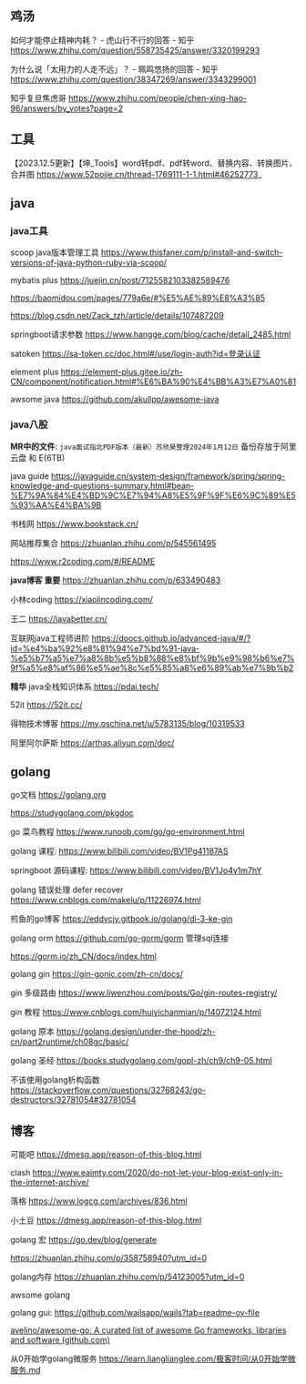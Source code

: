 ## 鸡汤

如何才能停止精神内耗？ - 虎山行不行的回答 - 知乎
https://www.zhihu.com/question/558735425/answer/3320199293

为什么说「太用力的人走不远」？ - 珮鸣悠扬的回答 - 知乎
https://www.zhihu.com/question/38347269/answer/3343299001

知乎复旦焦虑哥
https://www.zhihu.com/people/chen-xing-hao-96/answers/by_votes?page=2

## 工具

【2023.12.5更新】【坤_Tools】word转pdf、pdf转word、替换内容、转换图片、合并图
https://www.52pojie.cn/thread-1769111-1-1.html#46252773_

## java

### java工具

scoop java版本管理工具
https://www.thisfaner.com/p/install-and-switch-versions-of-java-python-ruby-via-scoop/

mybatis plus
https://juejin.cn/post/7125582103382589476

https://baomidou.com/pages/779a6e/#%E5%AE%89%E8%A3%85

https://blog.csdn.net/Zack_tzh/article/details/107487209

springboot请求参数
https://www.hangge.com/blog/cache/detail_2485.html

satoken
https://sa-token.cc/doc.html#/use/login-auth?id=登录认证

element plus
https://element-plus.gitee.io/zh-CN/component/notification.html#%E6%BA%90%E4%BB%A3%E7%A0%81

awsome java https://github.com/akullpp/awesome-java

### java八股

**MR中的文件**: `java面试指北PDF版本（最新）苏欣昊整理2024年1月12日`
备份存放于阿里云盘 和 E(6TB)

java guide
https://javaguide.cn/system-design/framework/spring/spring-knowledge-and-questions-summary.html#bean-%E7%9A%84%E4%BD%9C%E7%94%A8%E5%9F%9F%E6%9C%89%E5%93%AA%E4%BA%9B

书栈网
https://www.bookstack.cn/

网站推荐集合
https://zhuanlan.zhihu.com/p/545561495

https://www.r2coding.com/#/README

 **java博客 重要** https://zhuanlan.zhihu.com/p/633490483

小林coding
https://xiaolincoding.com/

王二
https://javabetter.cn/

互联网java工程师进阶
https://doocs.github.io/advanced-java/#/?id=%e4%ba%92%e8%81%94%e7%bd%91-java-%e5%b7%a5%e7%a8%8b%e5%b8%88%e8%bf%9b%e9%98%b6%e7%9f%a5%e8%af%86%e5%ae%8c%e5%85%a8%e6%89%ab%e7%9b%b2

**精华** java全栈知识体系
https://pdai.tech/

52it
https://52it.cc/

得物技术博客
https://my.oschina.net/u/5783135/blog/10319533

阿里阿尔萨斯 
https://arthas.aliyun.com/doc/

## golang

go文档 https://golang.org

https://studygolang.com/pkgdoc

go 菜鸟教程 https://www.runoob.com/go/go-environment.html

golang 课程: https://www.bilibili.com/video/BV1Pg41187AS

springboot 源码课程: https://www.bilibili.com/video/BV1Jo4y1m7hY

golang 错误处理 defer recover https://www.cnblogs.com/makelu/p/11226974.html

煎鱼的go博客 https://eddycjy.gitbook.io/golang/di-3-ke-gin

golang orm https://github.com/go-gorm/gorm 管理sql连接

https://gorm.io/zh_CN/docs/index.html

golang gin https://gin-gonic.com/zh-cn/docs/

gin 多级路由 https://www.liwenzhou.com/posts/Go/gin-routes-registry/

gin 教程 https://www.cnblogs.com/huiyichanmian/p/14072124.html

golang 原本 https://golang.design/under-the-hood/zh-cn/part2runtime/ch08gc/basic/

golang 圣经 https://books.studygolang.com/gopl-zh/ch9/ch9-05.html

不该使用golang析构函数 https://stackoverflow.com/questions/32768243/go-destructors/32781054#32781054

## 博客

可能吧 https://dmesg.app/reason-of-this-blog.html

clash https://www.eaimty.com/2020/do-not-let-your-blog-exist-only-in-the-internet-archive/

落格 https://www.logcg.com/archives/836.html

小土豆 https://dmesg.app/reason-of-this-blog.html

golang 宏 https://go.dev/blog/generate

https://zhuanlan.zhihu.com/p/358758940?utm_id=0

golang内存 https://zhuanlan.zhihu.com/p/54123005?utm_id=0


awsome golang

golang gui: https://github.com/wailsapp/wails?tab=readme-ov-file

[avelino/awesome-go: A curated list of awesome Go frameworks, libraries and software (github.com)](https://github.com/avelino/awesome-go)

从0开始学golang微服务 https://learn.lianglianglee.com/极客时间/从0开始学微服务.md

